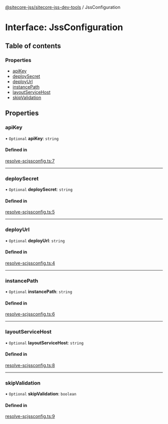 [@sitecore-jss/sitecore-jss-dev-tools](../README.md) / JssConfiguration

# Interface: JssConfiguration

## Table of contents

### Properties

- [apiKey](JssConfiguration.md#apikey)
- [deploySecret](JssConfiguration.md#deploysecret)
- [deployUrl](JssConfiguration.md#deployurl)
- [instancePath](JssConfiguration.md#instancepath)
- [layoutServiceHost](JssConfiguration.md#layoutservicehost)
- [skipValidation](JssConfiguration.md#skipvalidation)

## Properties

### apiKey

• `Optional` **apiKey**: `string`

#### Defined in

[resolve-scjssconfig.ts:7](https://github.com/Sitecore/jss/blob/cf1ffc37b/packages/sitecore-jss-dev-tools/src/resolve-scjssconfig.ts#L7)

---

### deploySecret

• `Optional` **deploySecret**: `string`

#### Defined in

[resolve-scjssconfig.ts:5](https://github.com/Sitecore/jss/blob/cf1ffc37b/packages/sitecore-jss-dev-tools/src/resolve-scjssconfig.ts#L5)

---

### deployUrl

• `Optional` **deployUrl**: `string`

#### Defined in

[resolve-scjssconfig.ts:4](https://github.com/Sitecore/jss/blob/cf1ffc37b/packages/sitecore-jss-dev-tools/src/resolve-scjssconfig.ts#L4)

---

### instancePath

• `Optional` **instancePath**: `string`

#### Defined in

[resolve-scjssconfig.ts:6](https://github.com/Sitecore/jss/blob/cf1ffc37b/packages/sitecore-jss-dev-tools/src/resolve-scjssconfig.ts#L6)

---

### layoutServiceHost

• `Optional` **layoutServiceHost**: `string`

#### Defined in

[resolve-scjssconfig.ts:8](https://github.com/Sitecore/jss/blob/cf1ffc37b/packages/sitecore-jss-dev-tools/src/resolve-scjssconfig.ts#L8)

---

### skipValidation

• `Optional` **skipValidation**: `boolean`

#### Defined in

[resolve-scjssconfig.ts:9](https://github.com/Sitecore/jss/blob/cf1ffc37b/packages/sitecore-jss-dev-tools/src/resolve-scjssconfig.ts#L9)
